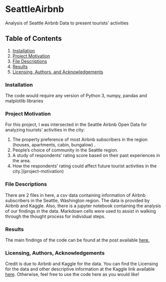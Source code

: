 # SeattleAirbnb
Analysis of Seattle Airbnb Data to present tourists' activities


## Table of Contents
1. [Installation](###installation)
2. [Project Motivation](###project-motivation)
3. [File Descriptions](###file-descriptions)
4. [Results](###Results)
5. [Licensing, Authors, and Acknowledgements](###licensing,-authors,-and-acknowledgements)


### Installation
The code would require any version of Python 3, numpy, pandas and matplotlib libraries


### Project Motivation
For this project, I was intersected in the Seattle Airbnb Open Data for analyzing tourists’ activities in the city:
1. The property preference of most Airbnb subscribers in the region (houses, apartments, cabin, bungalow) . 
2. People’s choice of community in the Seattle region.
3. A study of respondents’ rating score based on their past experiences in the area.
4. How the respondents’ rating could affect future tourist activities in the city.](project-motivation)


### File Descriptions
There are 2 files in here, a csv data containing information of Airbnb subscribers in the Seattle, Washington region. The data is provided by Airbnb and Kaggle. Also, there is a jupyter notebook containing the analysis of our findings in the data. Markdown cells were used to assist in walking through the thought process for individual steps.


### Results
The main findings of the code can be found at the post available [here.](https://medium.com/@oluwasanmiariyo/destination-selection-in-seattle-washington-ef89ceabef0d)


### Licensing, Authors, Acknowledgements
Credit is due to Airbnb and Kaggle for the data. You can find the Licensing for the data and other descriptive information at the Kaggle link available [here](https://www.kaggle.com/airbnb/seattle/data). Otherwise, feel free to use the code here as you would like!

